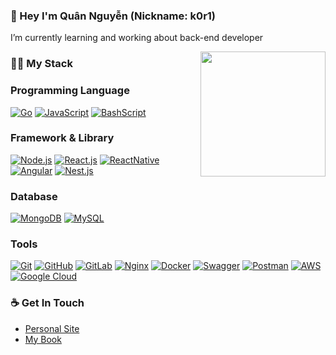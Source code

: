 ### 👋 Hey I'm Quân Nguyễn (Nickname: k0r1)
I’m currently learning and working about back-end developer 

<img align='right' src='https://user-images.githubusercontent.com/30438379/93967587-ac3d3880-fd91-11ea-95ca-dc6fad5d231a.png' width='200"'>

### 👨‍💻 My Stack

### Programming Language
[![Go](https://img.shields.io/badge/-Go-black?style=flat&logo=Go)](https://github.com/minhquan3197) 
[![JavaScript](https://img.shields.io/badge/-JavaScript-black?style=flat&logo=javascript)](https://github.com/minhquan3197) 
[![BashScript](https://img.shields.io/badge/-BashScript-black?style=flat&logo=linux)](https://github.com/minhquan3197) 

### Framework & Library
[![Node.js](https://img.shields.io/badge/-Node.js-black?style=flat&logo=Node.js)](https://github.com/minhquan3197) 
[![React.js](https://img.shields.io/badge/-React.js-black?style=flat&logo=React)](https://github.com/minhquan3197) 
[![ReactNative](https://img.shields.io/badge/-ReactNative-black?style=flat&logo=React)](https://github.com/minhquan3197) 
[![Angular](https://img.shields.io/badge/-Angular-black?style=flat&logo=Angular)](https://github.com/minhquan3197) 
[![Nest.js](https://img.shields.io/badge/-Nest.js-black?style=flat&logo=NestJS)](https://github.com/minhquan3197) 

### Database
[![MongoDB](https://img.shields.io/badge/-MongoDB-black?style=flat&logo=MongoDB)](https://github.com/minhquan3197) 
[![MySQL](https://img.shields.io/badge/-MySQL-black?style=flat&logo=MySQL)](https://github.com/minhquan3197) 

### Tools
[![Git](https://img.shields.io/badge/-Git-black?style=flat&logo=git)](https://github.com/minhquan3197) 
[![GitHub](https://img.shields.io/badge/-GitHub-black?style=flat&logo=github)](https://github.com/minhquan3197)
[![GitLab](https://img.shields.io/badge/-GitLab-black?style=flat&logo=gitlab)](https://gitlab.com/hritik5102) 
[![Nginx](https://img.shields.io/badge/-Nginx-black?style=flat&logo=Nginx)](https://gitlab.com/hritik5102) 
[![Docker](https://img.shields.io/badge/-Docker-black?style=flat&logo=Docker)](https://gitlab.com/hritik5102) 
[![Swagger](https://img.shields.io/badge/-Swagger-black?style=flat&logo=Swagger)](https://gitlab.com/hritik5102) 
[![Postman](https://img.shields.io/badge/-Postman-black?style=flat&logo=Postman)](https://gitlab.com/hritik5102) 
[![AWS](https://img.shields.io/badge/-AWS-black?style=flat&logo=Amazon-AWS)](https://gitlab.com/hritik5102)
[![Google Cloud](https://img.shields.io/badge/-GoogleClound-black?style=flat&logo=Google-Cloud)](https://gitlab.com/hritik5102)


### ☕ Get In Touch
- [Personal Site](http://minhquan3197.github.io/)
- [My Book](https://github.com/minhquan3197/kori-book)

